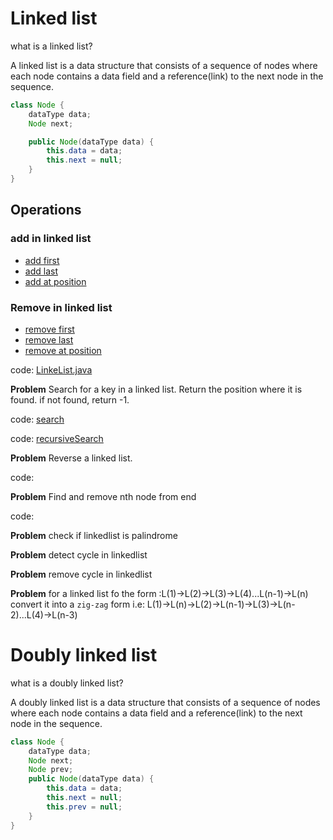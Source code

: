 # Linked list

what is a linked list?

A linked list is a data structure that consists of a sequence of nodes where each node contains a data field and a reference(link) to the next node in the sequence.

```java
class Node {
    dataType data;
    Node next;

    public Node(dataType data) {
        this.data = data;
        this.next = null;
    }
}
```

## Operations

### add in linked list

- [add first](../../../src/Linear/LinkedList/LinkList.java)
- [add last](../../../src/Linear/LinkedList/LinkList.java)
- [add at position](../../../src/Linear/LinkedList/LinkList.java)

### Remove in linked list

- [remove first](../../../src/Linear/LinkedList/LinkList.java)
- [remove last](../../../src/Linear/LinkedList/LinkList.java)
- [remove at position](../../../src/Linear/LinkedList/LinkList.java)

code: [LinkeList.java](../../../src/Linear/LinkedList/LinkList.java)

**Problem**
Search for a key in a linked list. Return the position where it is found. if not found, return -1.

code: [search](../../../src/Linear/LinkedList/LinkList.java)

code: [recursiveSearch](../../../src/Linear/LinkedList/LinkList.java)

**Problem**
Reverse a linked list.

code: [](../../../src/Linear/LinkedList/LinkList.java)

**Problem**
Find and remove nth node from end

code: [](../../../src/Linear/LinkedList/LinkList.java)

**Problem**
check if linkedlist is palindrome

**Problem** detect cycle in linkedlist

**Problem** remove cycle in linkedlist

**Problem** for a linked list fo the form :L(1)->L(2)->L(3)->L(4)...L(n-1)->L(n) convert it into a `zig-zag` form i.e: L(1)->L(n)->L(2)->L(n-1)->L(3)->L(n-2)...L(4)->L(n-3)


# Doubly linked list

what is a doubly linked list?

A doubly linked list is a data structure that consists of a sequence of nodes where each node contains a data field and a reference(link) to the next node in the sequence.

```java
class Node {
    dataType data;
    Node next;
    Node prev;
    public Node(dataType data) {
        this.data = data;
        this.next = null;
        this.prev = null;
    }
}
```
